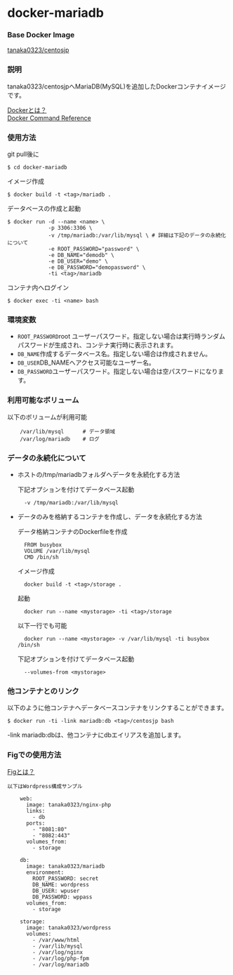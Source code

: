 # docker-mariadb

### Base Docker Image

[tanaka0323/centosjp](https://bitbucket.org/tanaka0323/docker-centosjp "tanaka0323/centosjp")

### 説明

tanaka0323/centosjpへMariaDB(MySQL)を追加したDockerコンテナイメージです。

[Dockerとは？](https://docs.docker.com/ "Dockerとは？")  
[Docker Command Reference](https://docs.docker.com/reference/commandline/cli/ "Docker Command Reference")

### 使用方法

git pull後に

    $ cd docker-mariadb

イメージ作成

    $ docker build -t <tag>/mariadb .

データベースの作成と起動

    $ docker run -d --name <name> \
                 -p 3306:3306 \
                 -v /tmp/mariadb:/var/lib/mysql \ # 詳細は下記のデータの永続化について
                 -e ROOT_PASSWORD="password" \
                 -e DB_NAME="demodb" \
                 -e DB_USER="demo" \
                 -e DB_PASSWORD="demopassword" \
                 -ti <tag>/mariadb

コンテナ内へログイン

    $ docker exec -ti <name> bash

### 環境変数

- <code>ROOT_PASSWORD</code>root ユーザーパスワード。指定しない場合は実行時ランダムパスワードが生成され、コンテナ実行時に表示されます。
- <code>DB_NAME</code>作成するデータベース名。指定しない場合は作成されません。
- <code>DB_USER</code>DB_NAMEへアクセス可能なユーザー名。
- <code>DB_PASSWORD</code>ユーザーパスワード。指定しない場合は空パスワードになります。

### 利用可能なボリューム

以下のボリュームが利用可能

        /var/lib/mysql      # データ領域
        /var/log/mariadb    # ログ

### データの永続化について

- ホストの/tmp/mariadbフォルダへデータを永続化する方法

    下記オプションを付けてデータベース起動

        -v /tmp/mariadb:/var/lib/mysql

- データのみを格納するコンテナを作成し、データを永続化する方法

    データ格納コンテナのDockerfileを作成

        FROM busybox
        VOLUME /var/lib/mysql
        CMD /bin/sh

    イメージ作成

        docker build -t <tag>/storage .

    起動

        docker run --name <mystorage> -ti <tag>/storage

    以下一行でも可能

        docker run --name <mystorage> -v /var/lib/mysql -ti busybox /bin/sh

    下記オプションを付けてデータベース起動

        --volumes-from <mystorage>

### 他コンテナとのリンク

以下のように他コンテナへデータベースコンテナをリンクすることができます。  

    $ docker run -ti -link mariadb:db <tag>/centosjp bash

-link mariadb:dbは、他コンテナにdbエイリアスを追加します。

### Figでの使用方法

[Figとは？](http://www.fig.sh/ "Dockerとは？")  

    以下はWordpress構成サンプル

        web:
          image: tanaka0323/nginx-php
          links:
            - db
          ports: 
            - "8081:80"
            - "8082:443"
          volumes_from:
            - storage
         
        db:
          image: tanaka0323/mariadb
          environment:
            ROOT_PASSWORD: secret
            DB_NAME: wordpress
            DB_USER: wpuser
            DB_PASSWORD: wppass
          volumes_from:
            - storage
         
        storage:
          image: tanaka0323/wordpress
          volumes:
            - /var/www/html
            - /var/lib/mysql
            - /var/log/nginx
            - /var/log/php-fpm
            - /var/log/mariadb

